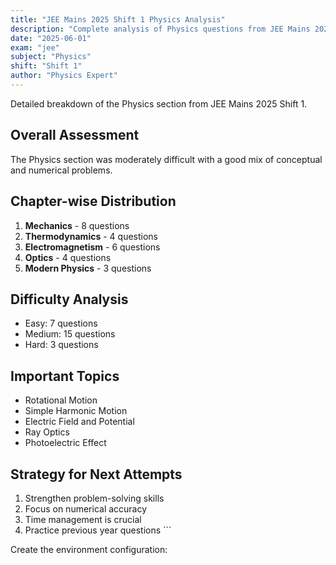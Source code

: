 ```yaml
---
title: "JEE Mains 2025 Shift 1 Physics Analysis"
description: "Complete analysis of Physics questions from JEE Mains 2025 Shift 1"
date: "2025-06-01"
exam: "jee"
subject: "Physics"
shift: "Shift 1"
author: "Physics Expert"
---
```


Detailed breakdown of the Physics section from JEE Mains 2025 Shift 1.

## Overall Assessment

The Physics section was moderately difficult with a good mix of conceptual and numerical problems.

## Chapter-wise Distribution

1. **Mechanics** - 8 questions
2. **Thermodynamics** - 4 questions
3. **Electromagnetism** - 6 questions
4. **Optics** - 4 questions
5. **Modern Physics** - 3 questions

## Difficulty Analysis

- Easy: 7 questions
- Medium: 15 questions
- Hard: 3 questions

## Important Topics

- Rotational Motion
- Simple Harmonic Motion
- Electric Field and Potential
- Ray Optics
- Photoelectric Effect

## Strategy for Next Attempts

1. Strengthen problem-solving skills
2. Focus on numerical accuracy
3. Time management is crucial
4. Practice previous year questions
\`\`\`

Create the environment configuration:
